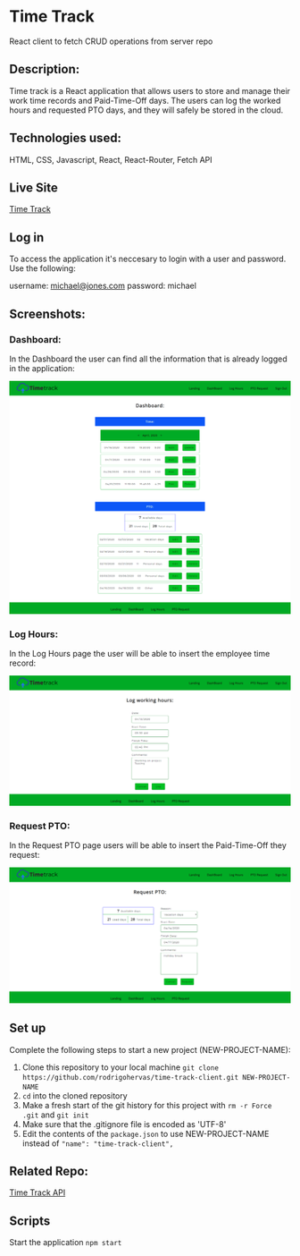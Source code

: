 # Time Track

React client to fetch CRUD operations from server repo


## Description: 

Time track is a React application that allows users to store and manage their work time records and Paid-Time-Off days. The users can log the worked hours and requested PTO days, and they will safely be stored in the cloud.


## Technologies used: 

HTML, CSS, Javascript, React, React-Router, Fetch API


## Live Site

[Time Track](https://timetrack.now.sh/)


## Log in

To access the application it's neccesary to login with a user and password. Use the following:

username: michael@jones.com
password: michael


## Screenshots:

### Dashboard:

In the Dashboard the user can find all the information that is already logged in the application:

![Time Track Dashboard Page screenshot](./public/images/dashboard-page-xl.png)

### Log Hours:

In the Log Hours page the user will be able to insert the employee time record:

![Time Track Log Hours Page screenshot](./public/images/log-hours-page-xl.png)

### Request PTO:

In the Request PTO page users will be able to insert the Paid-Time-Off they request:

![Time Track Request PTO Page screenshot](./public/images/request-pto-page-xl.png)


## Set up

Complete the following steps to start a new project (NEW-PROJECT-NAME):

1. Clone this repository to your local machine `git clone https://github.com/rodrigohervas/time-track-client.git NEW-PROJECT-NAME`
2. `cd` into the cloned repository
3. Make a fresh start of the git history for this project with `rm -r Force .git` and `git init`
4. Make sure that the .gitignore file is encoded as 'UTF-8'
5. Edit the contents of the `package.json` to use NEW-PROJECT-NAME instead of `"name": "time-track-client",`


## Related Repo:

[Time Track API](https://github.com/rodrigohervas/time-track-api)


## Scripts

Start the application `npm start`
